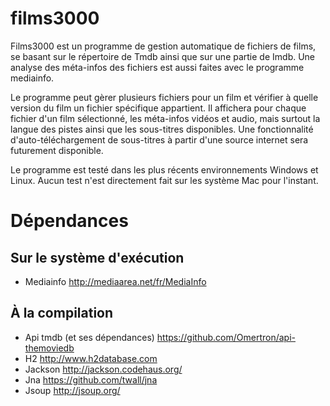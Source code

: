 films3000
=========
Films3000 est un programme de gestion automatique de fichiers de films, se basant sur le répertoire de Tmdb ainsi que sur une partie de Imdb. Une analyse des méta-infos des fichiers est aussi faites avec le programme mediainfo.

Le programme peut gèrer plusieurs fichiers pour un film et vérifier à quelle version du film un fichier spécifique appartient. Il affichera pour chaque fichier d'un film sélectionné, les méta-infos vidéos et audio, mais surtout la langue des pistes ainsi que les sous-titres disponibles. Une fonctionnalité d'auto-téléchargement de sous-titres à partir d'une source internet sera futurement disponible.

Le programme est testé dans les plus récents environnements Windows et Linux. 
Aucun test n'est directement fait sur les système Mac pour l'instant.

Dépendances
=========
Sur le système d'exécution
---------
* Mediainfo http://mediaarea.net/fr/MediaInfo

À la compilation
---------
* Api tmdb (et ses dépendances) https://github.com/Omertron/api-themoviedb
* H2 http://www.h2database.com
* Jackson http://jackson.codehaus.org/
* Jna https://github.com/twall/jna
* Jsoup http://jsoup.org/
